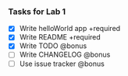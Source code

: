 ### Tasks for Lab 1

- [x] Write helloWorld app +required
- [x] Write README +required
- [x] Write TODO @bonus
- [ ] Write CHANGELOG @bonus
- [ ] Use issue tracker @bonus
